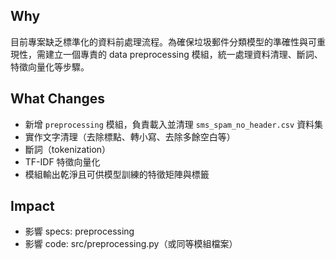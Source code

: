 ## Why

目前專案缺乏標準化的資料前處理流程。為確保垃圾郵件分類模型的準確性與可重現性，需建立一個專責的 data preprocessing 模組，統一處理資料清理、斷詞、特徵向量化等步驟。

## What Changes
- 新增 `preprocessing` 模組，負責載入並清理 `sms_spam_no_header.csv` 資料集
- 實作文字清理（去除標點、轉小寫、去除多餘空白等）
- 斷詞（tokenization）
- TF-IDF 特徵向量化
- 模組輸出乾淨且可供模型訓練的特徵矩陣與標籤

## Impact
- 影響 specs: preprocessing
- 影響 code: src/preprocessing.py（或同等模組檔案）